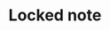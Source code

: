 ---
created: '2024-10-14T15:45:15.208000'
title: Locked note
updated: '2024-10-14T15:45:24.300000'
---